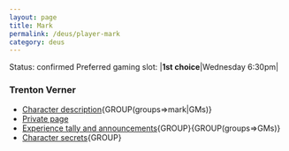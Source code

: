 ```yaml
---
layout: page
title: Mark
permalink: /deus/player-mark
category: deus
---
```

Status: confirmed
Preferred gaming slot:
|__1st choice__|Wednesday 6:30pm|
### Trenton Verner
* [Character description](char-public-mark){GROUP(groups=&gt;mark|GMs)}
* [Private page](char-private-mark)
* [Experience tally and announcements](announce-mark){GROUP}{GROUP(groups=&gt;GMs)}
* [Character secrets](char-secrets-mark){GROUP}

